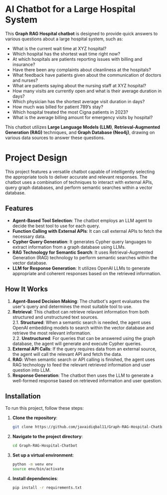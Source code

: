 # AI Chatbot for a Large Hospital System

This **Graph RAG Hospital chatbot** is designed to provide quick answers to various questions about a large hospital system, such as:

- What is the current wait time at XYZ hospital?
- Which hospital has the shortest wait time right now?
- At which hospitals are patients reporting issues with billing and insurance?
- Have there been any complaints about cleanliness at the hospitals?
- What feedback have patients given about the communication of doctors and nurses?
- What are patients saying about the nursing staff at XYZ hospital?
- How many visits are currently open and what is their average duration in days?
- Which physician has the shortest average visit duration in days?
- How much was billed for patient 789’s stay?
- Which hospital treated the most Cigna patients in 2023?
- What is the average billing amount for emergency visits by hospital?

This chatbot utilizes **Large Language Models (LLM)**, **Retrieval-Augmented Generation (RAG)** techniques, and **Graph Database (Neo4j)**, drawing on various data sources to answer these questions.

# Project Design

This project features a versatile chatbot capable of intelligently selecting the appropriate tools to deliver accurate and relevant responses. The chatbot uses a combination of techniques to interact with external APIs, query graph databases, and perform semantic searches within a vector database.

## Features

- **Agent-Based Tool Selection**: The chatbot employs an LLM agent to decide the best tool to use for each query.
- **Function Calling with External APIs**: It can call external APIs to fetch the necessary data.
- **Cypher Query Generation**: It generates Cypher query languages to extract information from a graph database using LLMs.
- **RAG Technology for Semantic Search**: It uses Retrieval-Augmented Generation (RAG) technology to perform semantic searches within the vector database.
- **LLM for Response Generation**: It utilizes OpenAI LLMs to generate appropriate and coherent responses based on the retrieved information.

## How It Works

1. **Agent-Based Decision Making**: The chatbot's agent evaluates the user's query and determines the most suitable tool to use.
2. **Retrieval**: This chatbot can retrieve relavant information from both structured and unstructured text sources.<br>
   2.1. **Structured**: When a semantic search is needed, the agent uses OpenAI embedding models to search within the vector database and retrieve the most relevant information.<br>
   2.2. **Unstructured**: For queries that can be answered using the graph database, the agent will generate and execute Cypher queries.<br>
3. **External API Calls**: If the query requires data from an external source, the agent will call the relevant API and fetch the data.
4. **RAG**: When semantic search or API calling is finished, the agent uses RAG technology to feed the relevant retrieved information and user question into LLM. 
5. **Response Generation**: The chatbot then uses the LLM to generate a well-formed response based on retrieved information and user question.


## Installation

To run this project, follow these steps:

1. **Clone the repository**:
    ```sh
    git clone https://github.com/javaidiqbal11/Graph-RAG-Hospital-Chatbot.git
    ```

2. **Navigate to the project directory**:
    ```sh
    cd Graph-RAG-Hospital-Chatbot
    ```

3. **Set up a virtual environment**:
    ```sh
    python -m venv env
    source env/bin/activate  
    ```

4. **Install dependencies**:
    ```sh
    pip install -r requirements.txt
    ```
